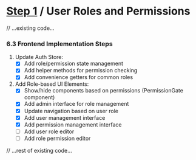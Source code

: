# [Step 1](./Step-1-Progress.md) / User Roles and Permissions

// ...existing code...

### 6.3 Frontend Implementation Steps

1. Update Auth Store:
   - [x] Add role/permission state management
   - [x] Add helper methods for permission checking
   - [x] Add convenience getters for common roles

2. Add Role-based UI Elements:
   - [x] Show/hide components based on permissions (PermissionGate component)
   - [x] Add admin interface for role management
   - [x] Update navigation based on user role
   - [x] Add user management interface
   - [x] Add permission management interface
   - [ ] Add user role editor
   - [ ] Add role permission editor

// ...rest of existing code...